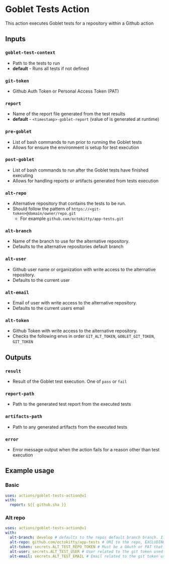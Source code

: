 # Goblet Tests Action
This action executes Goblet tests for a repository within a Github action

## Inputs

### `goblet-test-context`
* Path to the tests to run
* **default** - Runs all tests if not defined


### `git-token`
* Github Auth Token or Personal Access Token (PAT)

### `report`
* Name of the report file generated from the test results
* **default** - `<timestamp>-goblet-report` (value of <timestamp> is generated at runtime)

### `pre-goblet`
* List of bash commands to run prior to running the Goblet tests
* Allows for ensure the environment is setup for test execution

### `post-goblet`
* List of bash commands to run after the Goblet tests have finished executing
* Allows for handling reports or artifacts generated from tests execution

### `alt-repo`
* Alternative repository that contains the tests to be run.
* Should follow the pattern of `https://<git-token>@domain/owner/repo.git`
  * For example  `github.com/octokitty/app-tests.git`

### `alt-branch`
* Name of the branch to use for the alternative repository.
* Defaults to the alternative repositories default branch

### `alt-user`
* Github user name or organization with write access to the alternative repository.
* Defaults to the current user

### `alt-email`
* Email of user with write access to the alternative repository.
* Defaults to the current users email

### `alt-token`
* Github Token with write access to the alternative repository.
* Checks the following envs in order `GIT_ALT_TOKEN`, `GOBLET_GIT_TOKEN`, `GIT_TOKEN` 


## Outputs

### `result`
* Result of the Goblet test execution. One of `pass` or `fail`

### `report-path`
* Path to the generated test report from the executed tests

### `artifacts-path`
* Path to any generated artifacts from the executed tests

### `error`
* Error message output when the action fails for a reason other than test execution

## Example usage

### Basic
```yaml
uses: actions/goblet-tests-action@v1
with:
  report: ${{ github.sha }}
```


### Alt repo
```yaml
uses: actions/goblet-tests-action@v1
with:
  alt-branch: develop # defaults to the repos default branch branch. I.E. main / master
  alt-repo: github.com/octokitty/app-tests # URI to the repo, EXCLUDING the protocol I.E. github.com/owner/repo.git
  alt-token: secrets.ALT_TEST_REPO_TOKEN # Must be a OAuth or PAT that has access to the alternative repository
  alt-user: secrets.ALT_TEST_USER # User related to the git token used for the `alt-token` input
  alt-email: secrets.ALT_TEST_EMAIL # Email related to the git token used for the `alt-token` input and user
``` 


